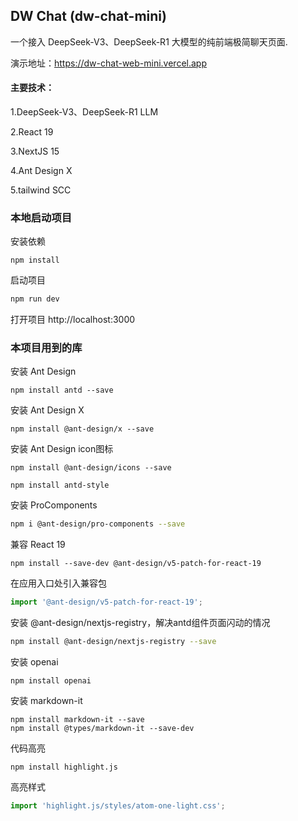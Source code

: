 ## DW Chat (dw-chat-mini)

一个接入 DeepSeek-V3、DeepSeek-R1 大模型的纯前端极简聊天页面.


演示地址：https://dw-chat-web-mini.vercel.app


#### 主要技术：

1.DeepSeek-V3、DeepSeek-R1 LLM

2.React 19

3.NextJS 15

4.Ant Design X

5.tailwind SCC


### 本地启动项目

安装依赖
```shell
npm install
```

启动项目

```bash
npm run dev
```

打开项目 http://localhost:3000




### 本项目用到的库

安装 Ant Design
```shell
npm install antd --save
```

安装 Ant Design X
```shell
npm install @ant-design/x --save
```

安装 Ant Design icon图标
```shell
npm install @ant-design/icons --save
```

```shell
npm install antd-style
```

安装 ProComponents
```bash
npm i @ant-design/pro-components --save
```

兼容 React 19
```shell
npm install --save-dev @ant-design/v5-patch-for-react-19
```

在应用入口处引入兼容包
```ts
import '@ant-design/v5-patch-for-react-19';
```

安装 @ant-design/nextjs-registry，解决antd组件页面闪动的情况
```bash
npm install @ant-design/nextjs-registry --save
```

安装 openai
```shell
npm install openai
```

安装 markdown-it
```shell
npm install markdown-it --save
npm install @types/markdown-it --save-dev
```

代码高亮
```shell
npm install highlight.js
```
高亮样式
```ts
import 'highlight.js/styles/atom-one-light.css';
```
